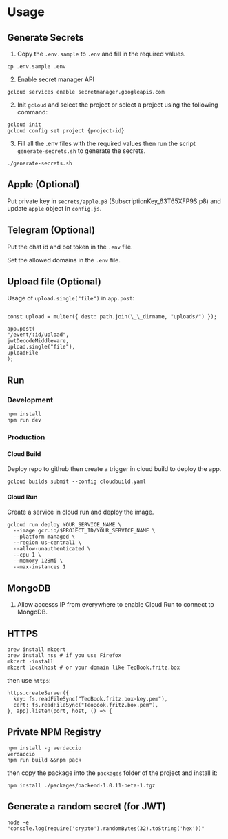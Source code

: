 # Usage

## Generate Secrets

1. Copy the `.env.sample` to `.env` and fill in the required values.

```
cp .env.sample .env
```

2. Enable secret manager API

```
gcloud services enable secretmanager.googleapis.com
```

2. Init `gcloud` and select the project or select a project using the following command:

```
gcloud init
gcloud config set project {project-id}
```

3. Fill all the .env files with the required values then run the script `generate-secrets.sh` to generate the secrets.

```
./generate-secrets.sh
```

## Apple (Optional)

Put private key in `secrets/apple.p8` (SubscriptionKey_63T65XFP9S.p8) and update `apple` object in `config.js`.

## Telegram (Optional)

Put the chat id and bot token in the `.env` file.

Set the allowed domains in the `.env` file.

## Upload file (Optional)

Usage of `upload.single("file")` in `app.post`:

```

const upload = multer({ dest: path.join(\_\_dirname, "uploads/") });

app.post(
"/event/:id/upload",
jwtDecodeMiddleware,
upload.single("file"),
uploadFile
);

```

## Run

### Development

```
npm install
npm run dev
```

### Production

#### Cloud Build

Deploy repo to github then create a trigger in cloud build to deploy the app.

```
gcloud builds submit --config cloudbuild.yaml
```

#### Cloud Run

Create a service in cloud run and deploy the image.

```
gcloud run deploy YOUR_SERVICE_NAME \
  --image gcr.io/$PROJECT_ID/YOUR_SERVICE_NAME \
  --platform managed \
  --region us-central1 \
  --allow-unauthenticated \
  --cpu 1 \
  --memory 128Mi \
  --max-instances 1
```

## MongoDB

1. Allow accesss IP from everywhere to enable Cloud Run to connect to MongoDB.

## HTTPS

```
brew install mkcert
brew install nss # if you use Firefox
mkcert -install
mkcert localhost # or your domain like TeoBook.fritz.box
```

then use `https`:

```
https.createServer({
  key: fs.readFileSync("TeoBook.fritz.box-key.pem"),
  cert: fs.readFileSync("TeoBook.fritz.box.pem"),
}, app).listen(port, host, () => {
```

## Private NPM Registry

```
npm install -g verdaccio
verdaccio
npm run build &&npm pack
```

then copy the package into the `packages` folder of the project and install it:

```
npm install ./packages/backend-1.0.11-beta-1.tgz
```

## Generate a random secret (for JWT)

`node -e "console.log(require('crypto').randomBytes(32).toString('hex'))"`
